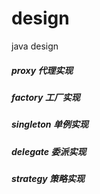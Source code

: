 # design
java design

##### proxy 代理实现
##### factory 工厂实现
##### singleton 单例实现
##### delegate 委派实现
##### strategy 策略实现

